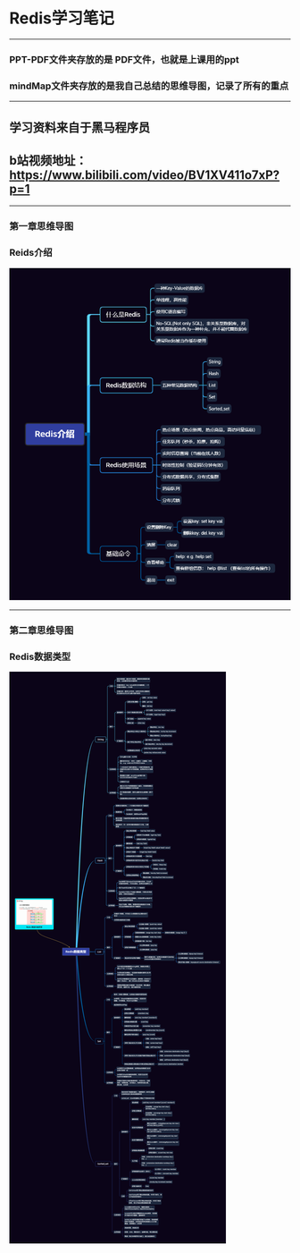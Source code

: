 # Redis学习笔记
****
### PPT-PDF文件夹存放的是 PDF文件，也就是上课用的ppt
### mindMap文件夹存放的是我自己总结的思维导图，记录了所有的重点
****
## 学习资料来自于黑马程序员
## b站视频地址：https://www.bilibili.com/video/BV1XV411o7xP?p=1

****
### 第一章思维导图
### Reids介绍
![Redis介绍](./img/Redis介绍.png)

***
### 第二章思维导图
### Redis数据类型
![Redis数据类型](./img/Redis数据类型.png)
